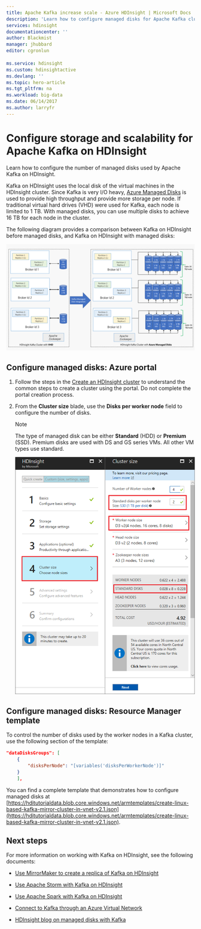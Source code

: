 ```yaml
---
title: Apache Kafka increase scale - Azure HDInsight | Microsoft Docs
description: 'Learn how to configure managed disks for Apache Kafka cluster on Azure HDInsight to increase scalability.'
services: hdinsight
documentationcenter: ''
author: Blackmist
manager: jhubbard
editor: cgronlun

ms.service: hdinsight
ms.custom: hdinsightactive
ms.devlang: ''
ms.topic: hero-article
ms.tgt_pltfrm: na
ms.workload: big-data
ms.date: 06/14/2017
ms.author: larryfr
---
```


# Configure storage and scalability for Apache Kafka on HDInsight

Learn how to configure the number of managed disks used by Apache Kafka on HDInsight.

Kafka on HDInsight uses the local disk of the virtual machines in the HDInsight cluster. Since Kafka is very I/O heavy, [Azure Managed Disks](../storage/storage-managed-disks-overview.md) is used to provide high throughput and provide more storage per node. If traditional virtual hard drives (VHD) were used for Kafka, each node is limited to 1 TB. With managed disks, you can use multiple disks to achieve 16 TB for each node in the cluster.

The following diagram provides a comparison between Kafka on HDInsight before managed disks, and Kafka on HDInsight with managed disks:

![Diagram showing Kafka on HDInsight using a single vhd per vm vs. multiple managed disks per vm](./media/hdinsight-apache-kafka-scalability/kafka-with-managed-disks-architecture.png)

## Configure managed disks: Azure portal

1. Follow the steps in the [Create an HDInsight cluster](hdinsight-hadoop-create-linux-clusters-portal.md) to understand the common steps to create a cluster using the portal. Do not complete the portal creation process.

2. From the __Cluster size__ blade, use the __Disks per worker node__ field to configure the number of disks.

    > [!NOTE]
    > The type of managed disk can be either __Standard__ (HDD) or __Premium__ (SSD). Premium disks are used with DS and GS series VMs. All other VM types use standard.

    ![Image of the cluster size blade with the disks per worker node highlighted](./media/hdinsight-apache-kafka-scalability/set-managed-disks-portal.png)

## Configure managed disks: Resource Manager template

To control the number of disks used by the worker nodes in a Kafka cluster, use the following section of the template:

```json
"dataDisksGroups": [
    {
        "disksPerNode": "[variables('disksPerWorkerNode')]"
    }
    ],
```

You can find a complete template that demonstrates how to configure managed disks at [https://hditutorialdata.blob.core.windows.net/armtemplates/create-linux-based-kafka-mirror-cluster-in-vnet-v2.1.json](https://hditutorialdata.blob.core.windows.net/armtemplates/create-linux-based-kafka-mirror-cluster-in-vnet-v2.1.json).

## Next steps

For more information on working with Kafka on HDInsight, see the following documents:

* [Use MirrorMaker to create a replica of Kafka on HDInsight](hdinsight-apache-kafka-mirroring.md)
* [Use Apache Storm with Kafka on HDInsight](hdinsight-apache-storm-with-kafka.md)
* [Use Apache Spark with Kafka on HDInsight](hdinsight-apache-spark-with-kafka.md)
* [Connect to Kafka through an Azure Virtual Network](hdinsight-apache-kafka-connect-vpn-gateway.md)

* [HDInsight blog on managed disks with Kafka](https://azure.microsoft.com/blog/announcing-hdinsight-kafka-public-preview-with-azure-managed-disks)